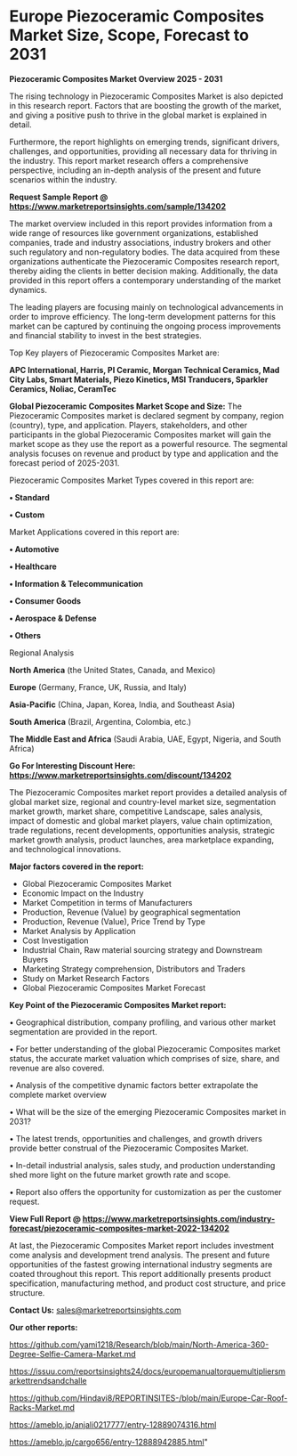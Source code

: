  # Europe Piezoceramic Composites Market Size, Scope, Forecast to 2031

<Strong> Piezoceramic Composites Market Overview 2025 - 2031</strong>

The rising technology in Piezoceramic Composites Market is also depicted in this research report. Factors that are boosting the growth of the market, and giving a positive push to thrive in the global market is explained in detail.

Furthermore, the report highlights on emerging trends, significant drivers, challenges, and opportunities, providing all necessary data for thriving in the industry. This report market research offers a comprehensive perspective, including an in-depth analysis of the present and future scenarios within the industry.

<strong>Request Sample Report @ <a href=https://www.marketreportsinsights.com/sample/134202>https://www.marketreportsinsights.com/sample/134202</a></strong>

The market overview included in this report provides information from a wide range of resources like government organizations, established companies, trade and industry associations, industry brokers and other such regulatory and non-regulatory bodies. The data acquired from these organizations authenticate the Piezoceramic Composites research report, thereby aiding the clients in better decision making. Additionally, the data provided in this report offers a contemporary understanding of the market dynamics.

The leading players are focusing mainly on technological advancements in order to improve efficiency. The long-term development patterns for this market can be captured by continuing the ongoing process improvements and financial stability to invest in the best strategies.

Top Key players of Piezoceramic Composites Market are:

<strong>APC International, Harris, PI Ceramic, Morgan Technical Ceramics, Mad City Labs, Smart Materials, Piezo Kinetics, MSI Tranducers, Sparkler Ceramics, Noliac, CeramTec</strong>

<strong><b>Global Piezoceramic Composites Market Scope and Size:</b></strong>
The Piezoceramic Composites market is declared segment by company, region (country), type, and application. Players, stakeholders, and other participants in the global Piezoceramic Composites market will gain the market scope as they use the report as a powerful resource. The segmental analysis focuses on revenue and product by type and application and the forecast period of 2025-2031.

Piezoceramic Composites Market Types covered in this report are:

<strong>• Standard

• Custom</strong>

Market Applications covered in this report are:

<strong>• Automotive

• Healthcare

• Information & Telecommunication

• Consumer Goods

• Aerospace & Defense

• Others</strong> 

Regional Analysis

<strong>North America</strong> (the United States, Canada, and Mexico)

<strong>Europe</strong> (Germany, France, UK, Russia, and Italy)

<strong>Asia-Pacific</strong> (China, Japan, Korea, India, and Southeast Asia)

<strong>South America</strong> (Brazil, Argentina, Colombia, etc.)

<strong>The Middle East and Africa</strong> (Saudi Arabia, UAE, Egypt, Nigeria, and South Africa)

<strong>Go For Interesting Discount Here: <a href=https://www.marketreportsinsights.com/discount/134202>https://www.marketreportsinsights.com/discount/134202</a></strong>

The Piezoceramic Composites market report provides a detailed analysis of global market size, regional and country-level market size, segmentation market growth, market share, competitive Landscape, sales analysis, impact of domestic and global market players, value chain optimization, trade regulations, recent developments, opportunities analysis, strategic market growth analysis, product launches, area marketplace expanding, and technological innovations.

<strong><b>Major factors covered in the report:</b></strong>
<ul>
  <li>Global Piezoceramic Composites Market </li>
  <li>Economic Impact on the Industry</li>
  <li>Market Competition in terms of Manufacturers</li>
  <li>Production, Revenue (Value) by geographical segmentation</li>
  <li>Production, Revenue (Value), Price Trend by Type</li>
  <li>Market Analysis by Application</li>
  <li>Cost Investigation</li>
  <li>Industrial Chain, Raw material sourcing strategy and Downstream Buyers</li>
  <li>Marketing Strategy comprehension, Distributors and Traders</li>
  <li>Study on Market Research Factors</li>
  <li>Global Piezoceramic Composites Market Forecast</li>
</ul>

<strong><b>Key Point of the Piezoceramic Composites Market report:</b></strong>

• Geographical distribution, company profiling, and various other market segmentation are provided in the report.

• For better understanding of the global Piezoceramic Composites market status, the accurate market valuation which comprises of size, share, and revenue are also covered.

• Analysis of the competitive dynamic factors better extrapolate the complete market overview

• What will be the size of the emerging Piezoceramic Composites market in 2031?

• The latest trends, opportunities and challenges, and growth drivers provide better construal of the Piezoceramic Composites Market.

• In-detail industrial analysis, sales study, and production understanding shed more light on the future market growth rate and scope.

• Report also offers the opportunity for customization as per the customer request.

<strong><b>View Full Report @ <a href=https://www.marketreportsinsights.com/industry-forecast/piezoceramic-composites-market-2022-134202>https://www.marketreportsinsights.com/industry-forecast/piezoceramic-composites-market-2022-134202</a></b></strong>


At last, the Piezoceramic Composites Market report includes investment come analysis and development trend analysis. The present and future opportunities of the fastest growing international industry segments are coated throughout this report. This report additionally presents product specification, manufacturing method, and product cost structure, and price structure.

<strong>Contact Us:</strong>
sales@marketreportsinsights.com

<strong>Our other reports:</strong>

<a href=https://github.com/yami1218/Research/blob/main/North-America-360-Degree-Selfie-Camera-Market.md>https://github.com/yami1218/Research/blob/main/North-America-360-Degree-Selfie-Camera-Market.md</a>

<a href=https://issuu.com/reportsinsights24/docs/europemanualtorquemultipliersmarkettrendsandchalle>https://issuu.com/reportsinsights24/docs/europemanualtorquemultipliersmarkettrendsandchalle</a>

<a href=https://github.com/Hindavi8/REPORTINSITES-/blob/main/Europe-Car-Roof-Racks-Market.md>https://github.com/Hindavi8/REPORTINSITES-/blob/main/Europe-Car-Roof-Racks-Market.md</a>

<a href=https://ameblo.jp/anjali0217777/entry-12889074316.html>https://ameblo.jp/anjali0217777/entry-12889074316.html</a>

<a href=https://ameblo.jp/cargo656/entry-12888942885.html>https://ameblo.jp/cargo656/entry-12888942885.html</a>"
